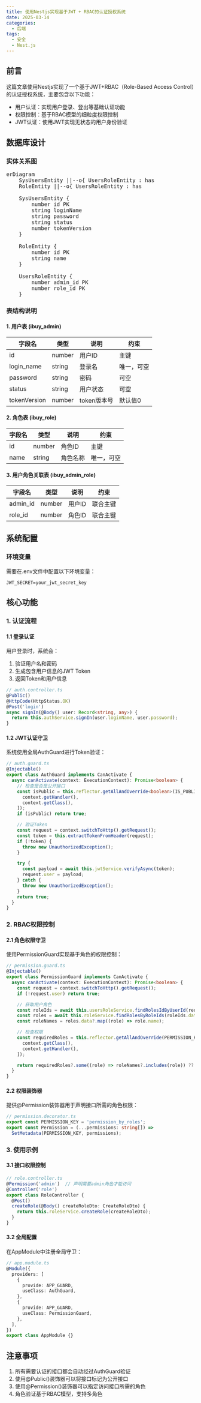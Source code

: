 ```yaml
---
title: 使用Nestjs实现基于JWT + RBAC的认证授权系统
date: 2025-03-14
categories:
  - 后端
tags:
  - 安全
  - Nest.js
---
```


    
## 前言

这篇文章使用Nestjs实现了一个基于JWT+RBAC（Role-Based Access Control）的认证授权系统，主要包含以下功能：

- 用户认证：实现用户登录、登出等基础认证功能
- 权限控制：基于RBAC模型的细粒度权限控制
- JWT认证：使用JWT实现无状态的用户身份验证

## 数据库设计

### 实体关系图

<pre class="mermaid">
erDiagram
    SysUsersEntity ||--o{ UsersRoleEntity : has
    RoleEntity ||--o{ UsersRoleEntity : has

    SysUsersEntity {
        number id PK
        string loginName
        string password
        string status
        number tokenVersion
    }

    RoleEntity {
        number id PK
        string name
    }

    UsersRoleEntity {
        number admin_id PK
        number role_id PK
    }
</pre>

### 表结构说明

#### 1. 用户表 (ibuy_admin)

| 字段名 | 类型 | 说明 | 约束 |
|--------|------|------|-------|
| id | number | 用户ID | 主键 |
| login_name | string | 登录名 | 唯一，可空 |
| password | string | 密码 | 可空 |
| status | string | 用户状态 | 可空 |
| tokenVersion | number | token版本号 | 默认值0 |

#### 2. 角色表 (ibuy_role)

| 字段名 | 类型 | 说明 | 约束 |
|--------|------|------|-------|
| id | number | 角色ID | 主键 |
| name | string | 角色名称 | 唯一，可空 |

#### 3. 用户角色关联表 (ibuy_admin_role)

| 字段名 | 类型 | 说明 | 约束 |
|--------|------|------|-------|
| admin_id | number | 用户ID | 联合主键 |
| role_id | number | 角色ID | 联合主键 |

## 系统配置

### 环境变量

需要在.env文件中配置以下环境变量：

```env
JWT_SECRET=your_jwt_secret_key
```
## 核心功能

### 1. 认证流程

#### 1.1 登录认证

用户登录时，系统会：
1. 验证用户名和密码
2. 生成包含用户信息的JWT Token
3. 返回Token和用户信息

```typescript
// auth.controller.ts
@Public()
@HttpCode(HttpStatus.OK)
@Post('login')
async signIn(@Body() user: Record<string, any>) {
  return this.authService.signIn(user.loginName, user.password);
}
```

#### 1.2 JWT认证守卫

系统使用全局AuthGuard进行Token验证：

```typescript
// auth.guard.ts
@Injectable()
export class AuthGuard implements CanActivate {
  async canActivate(context: ExecutionContext): Promise<boolean> {
    // 检查是否是公开接口
    const isPublic = this.reflector.getAllAndOverride<boolean>(IS_PUBLIC_KEY, [
      context.getHandler(),
      context.getClass(),
    ]);
    if (isPublic) return true;

    // 验证Token
    const request = context.switchToHttp().getRequest();
    const token = this.extractTokenFromHeader(request);
    if (!token) {
      throw new UnauthorizedException();
    }

    try {
      const payload = await this.jwtService.verifyAsync(token);
      request.user = payload;
    } catch {
      throw new UnauthorizedException();
    }
    return true;
  }
}
```

### 2. RBAC权限控制

#### 2.1 角色权限守卫

使用PermissionGuard实现基于角色的权限控制：

```typescript
// permission.guard.ts
@Injectable()
export class PermissionGuard implements CanActivate {
  async canActivate(context: ExecutionContext): Promise<boolean> {
    const request = context.switchToHttp().getRequest();
    if (!request.user) return true;

    // 获取用户角色
    const roleIds = await this.usersRoleService.findRolesIdByUserId(request.user.user_id);
    const roles = await this.roleService.findRolesByRoleIds(roleIds.data);
    const roleNames = roles.data?.map((role) => role.name);

    // 检查权限
    const requiredRoles = this.reflector.getAllAndOverride(PERMISSION_KEY, [
      context.getClass(),
      context.getHandler(),
    ]);

    return requiredRoles?.some((role) => roleNames?.includes(role)) ?? true;
  }
}
```

#### 2.2 权限装饰器

提供@Permission装饰器用于声明接口所需的角色权限：

```typescript
// permission.decorator.ts
export const PERMISSION_KEY = 'permission_by_roles';
export const Permission = (...permissions: string[]) =>
  SetMetadata(PERMISSION_KEY, permissions);
```

### 3. 使用示例

#### 3.1 接口权限控制

```typescript
// role.controller.ts
@Permission('admin')  // 声明需要admin角色才能访问
@Controller('role')
export class RoleController {
  @Post()
  createRole(@Body() createRoleDto: CreateRoleDto) {
    return this.roleService.createRole(createRoleDto);
  }
}
```

#### 3.2 全局配置

在AppModule中注册全局守卫：

```typescript
// app.module.ts
@Module({
  providers: [
    {
      provide: APP_GUARD,
      useClass: AuthGuard,
    },
    {
      provide: APP_GUARD,
      useClass: PermissionGuard,
    },
  ],
})
export class AppModule {}
```


## 注意事项

1. 所有需要认证的接口都会自动经过AuthGuard验证
2. 使用@Public()装饰器可以将接口标记为公开接口
3. 使用@Permission()装饰器可以指定访问接口所需的角色
4. 角色验证基于RBAC模型，支持多角色
